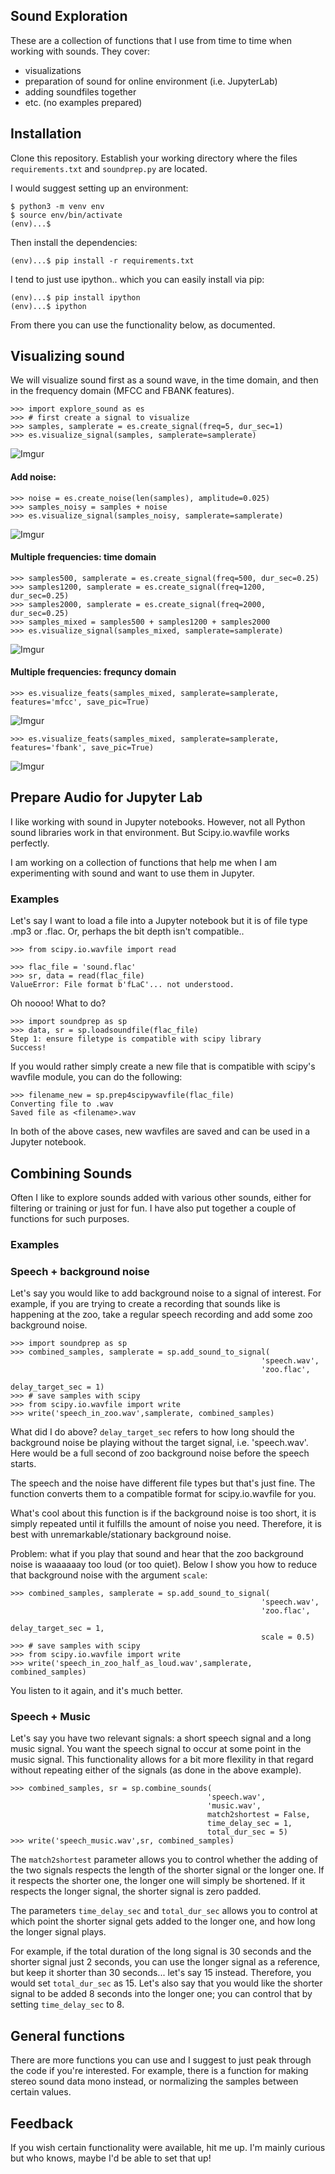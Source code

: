 ## Sound Exploration

These are a collection of functions that I use from time to time when working with sounds. They cover:

* visualizations
* preparation of sound for online environment (i.e. JupyterLab)
* adding soundfiles together
* etc. (no examples prepared)

## Installation

Clone this repository. Establish your working directory where the files `requirements.txt` and `soundprep.py` are located.

I would suggest setting up an environment:
```
$ python3 -m venv env
$ source env/bin/activate
(env)...$ 
```
Then install the dependencies:
```
(env)...$ pip install -r requirements.txt
```
I tend to just use ipython.. which you can easily install via pip:
```
(env)...$ pip install ipython
(env)...$ ipython
```
From there you can use the functionality below, as documented.


## Visualizing sound

We will visualize sound first as a sound wave, in the time domain, and then in the frequency domain (MFCC and FBANK features).

```
>>> import explore_sound as es
>>> # first create a signal to visualize
>>> samples, samplerate = es.create_signal(freq=5, dur_sec=1)
>>> es.visualize_signal(samples, samplerate=samplerate)
```
![Imgur](https://i.imgur.com/uCV2pgN.png)

#### Add noise:
```
>>> noise = es.create_noise(len(samples), amplitude=0.025)
>>> samples_noisy = samples + noise
>>> es.visualize_signal(samples_noisy, samplerate=samplerate)
```
![Imgur](https://i.imgur.com/pj2SiY4.png)

#### Multiple frequencies: time domain
```
>>> samples500, samplerate = es.create_signal(freq=500, dur_sec=0.25)
>>> samples1200, samplerate = es.create_signal(freq=1200, dur_sec=0.25)
>>> samples2000, samplerate = es.create_signal(freq=2000, dur_sec=0.25)
>>> samples_mixed = samples500 + samples1200 + samples2000
>>> es.visualize_signal(samples_mixed, samplerate=samplerate)
```
![Imgur](https://i.imgur.com/LEfqQtO.png)

#### Multiple frequencies: frequncy domain
```
>>> es.visualize_feats(samples_mixed, samplerate=samplerate, features='mfcc', save_pic=True)
```
![Imgur](https://i.imgur.com/GeZJiBX.png)

```
>>> es.visualize_feats(samples_mixed, samplerate=samplerate, features='fbank', save_pic=True)
```
![Imgur](https://i.imgur.com/ivJ9fBG.png)


## Prepare Audio for Jupyter Lab

I like working with sound in Jupyter notebooks. However, not all Python sound libraries work in that environment. But Scipy.io.wavfile works perfectly. 

I am working on a collection of functions that help me when I am experimenting with sound and want to use them in Jupyter. 

### Examples

Let's say I want to load a file into a Jupyter notebook but it is of file type .mp3 or .flac. Or, perhaps the bit depth isn't compatible.. 

```
>>> from scipy.io.wavfile import read

>>> flac_file = 'sound.flac'
>>> sr, data = read(flac_file)
ValueError: File format b'fLaC'... not understood.
```

Oh noooo! What to do?

```
>>> import soundprep as sp
>>> data, sr = sp.loadsoundfile(flac_file)
Step 1: ensure filetype is compatible with scipy library
Success!
```
If you would rather simply create a new file that is compatible with scipy's wavfile module, you can do the following:

```
>>> filename_new = sp.prep4scipywavfile(flac_file) 
Converting file to .wav
Saved file as <filename>.wav
```

In both of the above cases, new wavfiles are saved and can be used in a Jupyter notebook.


## Combining Sounds

Often I like to explore sounds added with various other sounds, either for filtering or training or just for fun. I have also put together a couple of functions for such purposes.

### Examples

### Speech + background noise

Let's say you would like to add background noise to a signal of interest. For example, if you are trying to create a recording that sounds like is happening at the zoo, take a regular speech recording and add some zoo background noise.

```
>>> import soundprep as sp
>>> combined_samples, samplerate = sp.add_sound_to_signal(
                                                        'speech.wav',
                                                        'zoo.flac', 
                                                        delay_target_sec = 1)
>>> # save samples with scipy
>>> from scipy.io.wavfile import write
>>> write('speech_in_zoo.wav',samplerate, combined_samples)
```

What did I do above? `delay_target_sec` refers to how long should the background noise be playing without the target signal, i.e. 'speech.wav'. Here would be a full second of zoo background noise before the speech starts. 

The speech and the noise have different file types but that's just fine. The function converts them to a compatible format for scipy.io.wavfile for you. 

What's cool about this function is if the background noise is too short, it is simply repeated until it fulfills the amount of noise you need. Therefore, it is best with unremarkable/stationary background noise.

Problem: what if you play that sound and hear that the zoo background noise is waaaaaay too loud (or too quiet). Below I show you how to reduce that background noise with the argument `scale`:
```
>>> combined_samples, samplerate = sp.add_sound_to_signal(
                                                        'speech.wav',
                                                        'zoo.flac', 
                                                        delay_target_sec = 1,
                                                        scale = 0.5)
>>> # save samples with scipy
>>> from scipy.io.wavfile import write
>>> write('speech_in_zoo_half_as_loud.wav',samplerate, combined_samples)
```
You listen to it again, and it's much better. 

### Speech + Music

Let's say you have two relevant signals: a short speech signal and a long music signal. You want the speech signal to occur at some point in the music signal. This functionality allows for a bit more flexility in that regard without repeating either of the signals (as done in the above example).

```
>>> combined_samples, sr = sp.combine_sounds(
                                            'speech.wav', 
                                            'music.wav',
                                            match2shortest = False,
                                            time_delay_sec = 1,
                                            total_dur_sec = 5)
>>> write('speech_music.wav',sr, combined_samples)
```
The `match2shortest` parameter allows you to control whether the adding of the two signals respects the length of the shorter signal or the longer one. If it respects the shorter one, the longer one will simply be shortened. If it respects the longer signal, the shorter signal is zero padded. 

The parameters `time_delay_sec` and `total_dur_sec` allows you to control at which point the shorter signal gets added to the longer one, and how long the longer signal plays. 

For example, if the total duration of the long signal is 30 seconds and the shorter signal just 2 seconds, you can use the longer signal as a reference, but keep it shorter than 30 seconds... let's say 15 instead. Therefore, you would set `total_dur_sec` as 15. Let's also say that you would like the shorter signal to be added 8 seconds into the longer one; you can control that by setting `time_delay_sec` to 8.

## General functions

There are more functions you can use and I suggest to just peak through the code if you're interested. For example, there is a function for making stereo sound data mono instead, or normalizing the samples between certain values. 

## Feedback

If you wish certain functionality were available, hit me up. I'm mainly curious but who knows, maybe I'd be able to set that up!
